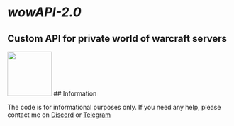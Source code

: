 # _wowAPI-2.0_
## Custom API for private world of warcraft servers
<img src="[https://i1.wp.com/www.sscnaukari.in/wp-content/uploads/2018/09/telegram.png?fit=2521%2C788&ssl=1](https://i.postimg.cc/bGVNzqkh/1.png)" height="100px">
## Information

The code is for informational purposes only. If you need any help, please contact me on <a href="https://discordapp.com/users/416812391003586571" target="_blank">Discord</a> or <a href="https://t.me/nulls18" target="_blank">Telegram</a>
